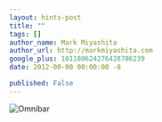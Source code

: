 ```yaml
---
layout: hints-post
title: ""
tags: []
author_name: Mark Miyashita
author_url: http://markmiyashita.com
google_plus: 101180624276428786239
date: 2012-00-00 00:00:00 -8

published: False
---
```


<img class="clear blog-image-full-border" src="{{site.url}}/images/omnibar_safari.png" title="Omnibar">